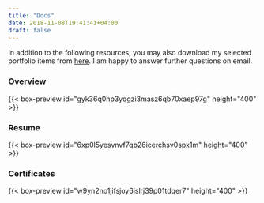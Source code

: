 ```yaml
---
title: "Docs"
date: 2018-11-08T19:41:41+04:00
draft: false
---
```


In addition to the following resources, you may also download my selected portfolio items from <a href="https://app.box.com/s/5ogxazr1sn9mc0ahh4xrubed7saowdgt">here</a>. I am happy to answer further questions on email.

<h3> Overview </h3>
{{< box-preview id="gyk36q0hp3yqgzi3masz6qb70xaep97g" height="400" >}}

<h3> Resume </h3>
{{< box-preview id="6xp0l5yesvnvf7qb26icerchsv0spx1m" height="400" >}}

<h3> Certificates </h3>
{{< box-preview id="w9yn2no1jifsjoy6islrj39p01tdqer7" height="400" >}}

